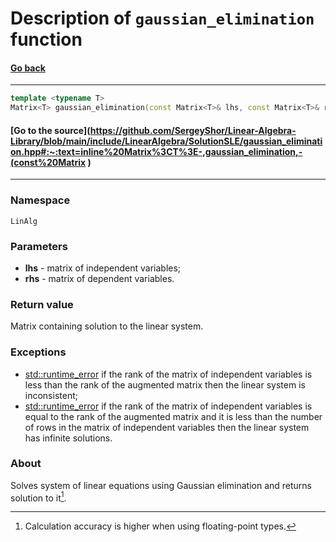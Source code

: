 # Description of `gaussian_elimination` function
#### [Go back](https://github.com/SergeyShor/Linear-Algebra-Library/blob/main/docs/markdown/Functions.md)
---
```cpp
template <typename T>
Matrix<T> gaussian_elimination(const Matrix<T>& lhs, const Matrix<T>& rhs)
```
#### [Go to the source](https://github.com/SergeyShor/Linear-Algebra-Library/blob/main/include/LinearAlgebra/SolutionSLE/gaussian_elimination.hpp#:~:text=inline%20Matrix%3CT%3E-,gaussian_elimination,-(const%20Matrix )
---
### Namespace 
`LinAlg`
### **Parameters**
- **lhs** - matrix of independent variables;
- **rhs** - matrix of dependent variables.
### **Return value**
Matrix containing solution to the linear system.
### **Exceptions**
- [std::runtime_error](https://en.cppreference.com/w/cpp/error/runtime_error) if the rank of the matrix of independent variables is less than the rank of the augmented matrix then the linear system is inconsistent;
- [std::runtime_error](https://en.cppreference.com/w/cpp/error/runtime_error) if the rank of the matrix of independent variables is equal to the rank of the augmented matrix and it is less than the number of rows in the matrix of independent variables then the linear system has infinite solutions.
### **About**
Solves system of linear equations using Gaussian elimination and returns solution to it[^1].

[^1]: Calculation accuracy is higher when using floating-point types.